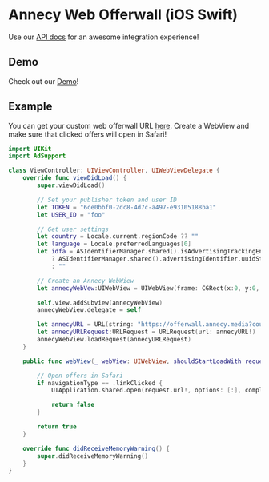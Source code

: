 # Annecy Web Offerwall (iOS Swift)

Use our [API docs](https://admin.annecy.media/docs) for an awesome integration experience!

## Demo

Check out our [Demo](https://github.com/gdmobile/annecy-media-api/tree/master/docs/web-offerwall-ios-swift/demo)!

## Example

You can get your custom web offerwall URL [here](https://admin.annecy.media/offerwall). Create a WebView and make sure that clicked offers will open in Safari!

``` swift
import UIKit
import AdSupport

class ViewController: UIViewController, UIWebViewDelegate {
    override func viewDidLoad() {
        super.viewDidLoad()

        // Set your publisher token and user ID
        let TOKEN = "6ce0bbf0-2dc8-4d7c-a497-e93105188ba1"
        let USER_ID = "foo"

        // Get user settings
        let country = Locale.current.regionCode ?? ""
        let language = Locale.preferredLanguages[0]
        let idfa = ASIdentifierManager.shared().isAdvertisingTrackingEnabled
            ? ASIdentifierManager.shared().advertisingIdentifier.uuidString
            : ""

        // Create an Annecy WebWiew
        let annecyWebVew:UIWebView = UIWebView(frame: CGRect(x:0, y:0, width: UIScreen.main.bounds.width, height:UIScreen.main.bounds.height))

        self.view.addSubview(annecyWebView)
        annecyWebView.delegate = self

        let annecyURL = URL(string: "https://offerwall.annecy.media?country=\(country)&language=\(language)&idfa_gaid=\(idfa)&token=\(TOKEN)&user_id=\(USER_ID)&platform=ios")
        let annecyURLRequest:URLRequest = URLRequest(url: annecyURL!)
        annecyWebView.loadRequest(annecyURLRequest)
    }

    public func webView(_ webView: UIWebView, shouldStartLoadWith request: URLRequest, navigationType: UIWebViewNavigationType) -> Bool {

        // Open offers in Safari
        if navigationType == .linkClicked {
            UIApplication.shared.open(request.url!, options: [:], completionHandler: nil)

            return false
        }

        return true
    }

    override func didReceiveMemoryWarning() {
        super.didReceiveMemoryWarning()
    }
}
```
